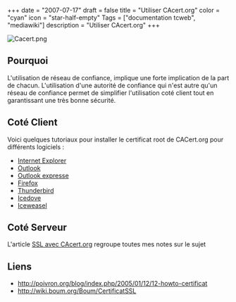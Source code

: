 +++
date = "2007-07-17"
draft = false
title = "Utiliser CAcert.org"
color = "cyan"
icon = "star-half-empty"
Tags = ["documentation tcweb", "mediawiki"]
description = "Utiliser CAcert.org"
+++

![](Cacert.png "Cacert.png")

Pourquoi
--------

L'utilisation de réseau de confiance, implique une forte implication de
la part de chacun. L'utilisation d'une autorité de confiance qui n'est
autre qu'un réseau de confiance permet de simplifier l'utilisation coté
client tout en garantissant une très bonne sécurité.

Coté Client
-----------

Voici quelques tutoriaux pour installer le certificat root de CACert.org
pour différents logiciels :

-   [Internet
    Explorer](/wiki/installer-le-certificat-root-sous-windows)
-   [Outlook](/wiki/installer-le-certificat-root-sous-windows)
-   [Outlook
    expresse](/wiki/installer-le-certificat-root-sous-windows)
-   [Firefox](Installer_le_certificat_root_avec_mozilla "wikilink")
-   [Thunderbird](Installer_le_certificat_root_avec_mozilla "wikilink")
-   [Icedove](Installer_le_certificat_root_avec_mozilla "wikilink")
-   [Iceweasel](Installer_le_certificat_root_avec_mozilla "wikilink")

Coté Serveur
------------

L'article [SSL avec CAcert.org](/wiki/ssl-avec-cacert-org) regroupe
toutes mes notes sur le sujet

Liens
-----

-   <http://poivron.org/blog/index.php/2005/01/12/12-howto-certificat>
-   <http://wiki.boum.org/Boum/CertificatSSL>

